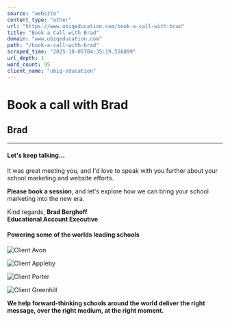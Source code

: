 ```yaml
---
source: "website"
content_type: "other"
url: "https://www.ubiqeducation.com/book-a-call-with-brad"
title: "Book a Call with Brad"
domain: "www.ubiqeducation.com"
path: "/book-a-call-with-brad"
scraped_time: "2025-10-05T04:35:19.556899"
url_depth: 1
word_count: 95
client_name: "ubiq-education"
---
```


# Book a call with Brad

## Brad

* * *

#### Let's keep talking...

It was great meeting you, and I'd love to speak with you further about your school marketing and website efforts.

**Please book a session**, and let's explore how we can bring your school marketing into the new era.

Kind regards,
**Brad Berghoff  
Educational Account Executive**

#### Powering some of the worlds leading schools

![Client Avon](https://ubiq.static.amais.com/ClientAvon-548-optimized.webp?version=638617629707130000)

![Client Appleby](https://ubiq.static.amais.com/ClientAppleby-547-optimized.webp?version=638617629707530000)

![Client Porter](https://ubiq.static.amais.com/ClientPorter-549-optimized.webp?version=638617629706570000)

![Client Greenhill](https://ubiq.static.amais.com/ClientGreenhill-546-optimized.webp?version=638617629708070000)

**We help forward-thinking schools around the world deliver the right message, over the right medium, at the right moment.**